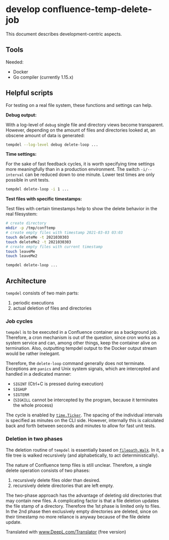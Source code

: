 # develop confluence-temp-delete-job

This document describes development-centric aspects.

## Tools

Needed:

- Docker
- Go compiler (currently 1.15.x)

## Helpful scripts

For testing on a real file system, these functions and settings can help.

**Debug output:**

With a log-level of `debug` single file and directory views become transparent. However, depending on the amount of files and directories looked at, an obscene amount of data is generated:

```bash
tempdel --log-level debug delete-loop ...
```

**Time settings:**

For the sake of fast feedback cycles, it is worth specifying time settings more meaningfully than in a production environment. The switch `-i/--interval` can be reduced down to one minute. Lower test times are only possible in unit tests.

```bash
tempdel delete-loop -i 1 ...
```

**Test files with specific timestamps:**

Test files with certain timestamps help to show the delete behavior in the real filesystem:

```bash
# create directory
mkdir -p /tmp/conftemp
# create empty files with timestamp 2021-03-03 03:03
touch deleteMe -t 2021030303
touch deleteMe2 -t 2021030303
# create empty files with current timestamp
touch leaveMe
touch leaveMe2

tempdel delete-loop ...
```

## Architecture

`tempdel` consists of two main parts:

1. periodic executions
1. actual deletion of files and directories

### Job cycles

`tempdel` is to be executed in a Confluence container as a background job. Therefore, a cron mechanism is out of the question, since cron works as a system service and can, among other things, keep the container alive on termination. Also, outputting tempdel output to the Docker output stream would be rather inelegant.

Therefore, the `delete-loop` command generally does not terminate. Exceptions are `panics` and Unix system signals, which are intercepted and handled in a dedicated manner:
- `SIGINT` (Ctrl+C is pressed during execution)
- `SIGHUP`
- `SIGTERM`
- (`SIGKILL` cannot be intercepted by the program, because it terminates the whole process)

The cycle is enabled by [`time.Ticker`](https://golang.org/pkg/time/#Ticker). The spacing of the individual intervals is specified as minutes on the CLI side. However, internally this is calculated back and forth between seconds and minutes to allow for fast unit tests.

### Deletion in two phases

The deletion routine of `tempdel` is essentially based on [`filepath.Walk`](https://golang.org/pkg/path/filepath/#Walk). In it, a file tree is walked recursively (and alphabetically, to act deterministically).

The nature of Confluence temp files is still unclear. Therefore, a single delete operation consists of two phases:

1. recursively delete files older than desired.
1. recursively delete directories that are left empty.

The two-phase approach has the advantage of deleting old directories that may contain new files. A complicating factor is that a file deletion updates the file stamp of a directory. Therefore the 1st phase is limited only to files. In the 2nd phase then exclusively empty directories are deleted, since on their timestamp no more reliance is anyway because of the file delete update.

Translated with www.DeepL.com/Translator (free version)
